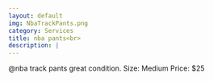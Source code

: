 ```yaml
---
layout: default
img: NbaTrackPants.png
category: Services
title: nba pants<br>
description: |
---
```

  @nba track pants great condition.
Size: Medium
Price: $25
